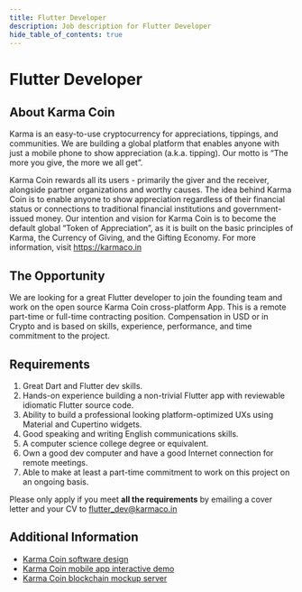 ```yaml
---
title: Flutter Developer
description: Job description for Flutter Developer
hide_table_of_contents: true
---
```


# Flutter Developer

## About Karma Coin
<p>Karma is an easy-to-use cryptocurrency for appreciations, tippings, and communities. We are building a global platform that enables anyone with just a mobile phone to show appreciation (a.k.a. tipping). Our motto is “The more you give, the more we all get”.</p>

<p>Karma Coin rewards all its users - primarily the giver and the receiver, alongside partner organizations and worthy causes. The idea behind Karma Coin is to enable anyone to show appreciation regardless of their financial status or connections to traditional financial institutions and government-issued money. Our intention and vision for Karma Coin is to become the default global “Token of Appreciation”, as it is built on the basic principles of Karma, the Currency of Giving, and the Gifting Economy. For more information, visit <a href="https://karmaco.in">https://karmaco.in</a></p> 



## The Opportunity
We are looking for a great Flutter developer to join the founding team and work on the open source Karma Coin cross-platform App. This is a remote part-time or full-time contracting position. Compensation in USD or in Crypto and is based on skills, experience, performance, and time commitment to the project.

## Requirements
1. Great Dart and Flutter dev skills.
2. Hands-on experience building a non-trivial Flutter app with reviewable idiomatic Flutter source code.
3. Ability to build a professional looking platform-optimized UXs using Material and Cupertino widgets.
4. Good speaking and writing English communications skills.
5. A computer science college degree or equivalent. 
6. Own a good dev computer and have a good Internet connection for remote meetings.
7. Able to make at least a part-time commitment to work on this project on an ongoing basis.

Please only apply if you meet <b>all the requirements</b> by emailing a cover letter and your CV to <a href='mailto://flutter_dev@karmaco.in'>flutter_dev@karmaco.in</a>

## Additional Information
- <a href='/docs'>Karma Coin software design</a>
- <a href='https://www.figma.com/proto/XU3xigkjjA0m9qEkkulmWm/KarmaCoin?page-id=0%3A1&node-id=552%3A686&viewport=-369%2C-379%2C0.53&scaling=contain&starting-point-node-id=552%3A686'>Karma Coin mobile app interactive demo</a>
- <a href='https://github.com/avive/karmacoin'>Karma Coin blockchain mockup server</a>